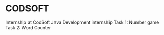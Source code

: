 # CODSOFT
Internship at CodSoft
Java Development internship
Task 1: Number game
Task 2: Word Counter
